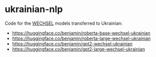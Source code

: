 # ukrainian-nlp

Code for the [WECHSEL](https://aclanthology.org/2022.naacl-main.293/) models transferred to Ukrainian:

- https://huggingface.co/benjamin/roberta-base-wechsel-ukrainian
- https://huggingface.co/benjamin/roberta-large-wechsel-ukrainian
- https://huggingface.co/benjamin/gpt2-wechsel-ukrainian
- https://huggingface.co/benjamin/gpt2-large-wechsel-ukrainian

